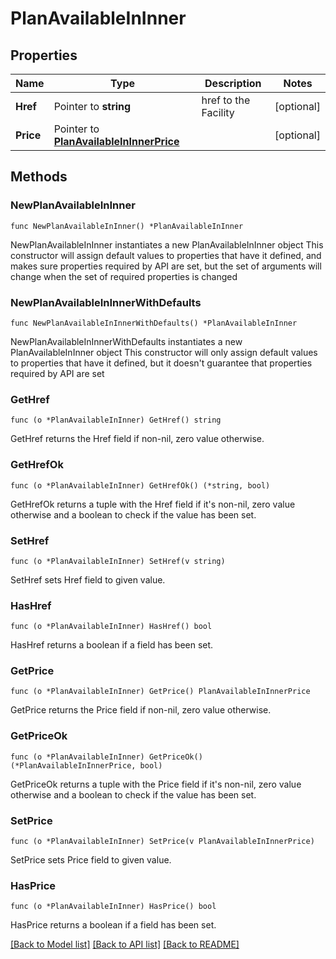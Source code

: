 # PlanAvailableInInner

## Properties

Name | Type | Description | Notes
------------ | ------------- | ------------- | -------------
**Href** | Pointer to **string** | href to the Facility | [optional] 
**Price** | Pointer to [**PlanAvailableInInnerPrice**](PlanAvailableInInnerPrice.md) |  | [optional] 

## Methods

### NewPlanAvailableInInner

`func NewPlanAvailableInInner() *PlanAvailableInInner`

NewPlanAvailableInInner instantiates a new PlanAvailableInInner object
This constructor will assign default values to properties that have it defined,
and makes sure properties required by API are set, but the set of arguments
will change when the set of required properties is changed

### NewPlanAvailableInInnerWithDefaults

`func NewPlanAvailableInInnerWithDefaults() *PlanAvailableInInner`

NewPlanAvailableInInnerWithDefaults instantiates a new PlanAvailableInInner object
This constructor will only assign default values to properties that have it defined,
but it doesn't guarantee that properties required by API are set

### GetHref

`func (o *PlanAvailableInInner) GetHref() string`

GetHref returns the Href field if non-nil, zero value otherwise.

### GetHrefOk

`func (o *PlanAvailableInInner) GetHrefOk() (*string, bool)`

GetHrefOk returns a tuple with the Href field if it's non-nil, zero value otherwise
and a boolean to check if the value has been set.

### SetHref

`func (o *PlanAvailableInInner) SetHref(v string)`

SetHref sets Href field to given value.

### HasHref

`func (o *PlanAvailableInInner) HasHref() bool`

HasHref returns a boolean if a field has been set.

### GetPrice

`func (o *PlanAvailableInInner) GetPrice() PlanAvailableInInnerPrice`

GetPrice returns the Price field if non-nil, zero value otherwise.

### GetPriceOk

`func (o *PlanAvailableInInner) GetPriceOk() (*PlanAvailableInInnerPrice, bool)`

GetPriceOk returns a tuple with the Price field if it's non-nil, zero value otherwise
and a boolean to check if the value has been set.

### SetPrice

`func (o *PlanAvailableInInner) SetPrice(v PlanAvailableInInnerPrice)`

SetPrice sets Price field to given value.

### HasPrice

`func (o *PlanAvailableInInner) HasPrice() bool`

HasPrice returns a boolean if a field has been set.


[[Back to Model list]](../README.md#documentation-for-models) [[Back to API list]](../README.md#documentation-for-api-endpoints) [[Back to README]](../README.md)


